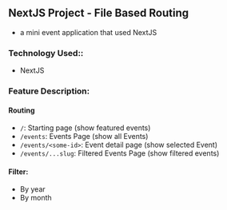 ## NextJS Project - File Based Routing

- a mini event application that used NextJS

### Technology Used::

- NextJS

### Feature Description:

#### Routing

- `/`: Starting page (show featured events)
- `/events`: Events Page (show all Events)
- `/events/<some-id>`: Event detail page (show selected Event)
- `/events/...slug`: Filtered Events Page (show filtered events)

#### Filter:

- By year
- By month
